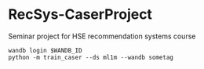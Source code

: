 # RecSys-CaserProject
Seminar project for HSE recommendation systems course


```
wandb login $WANDB_ID
python -m train_caser --ds ml1m --wandb sometag
```